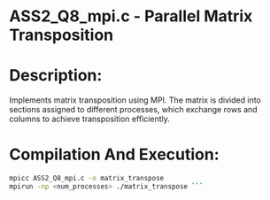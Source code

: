 # ASS2_Q8_mpi.c - Parallel Matrix Transposition 

# Description:

Implements matrix transposition using MPI. The matrix is divided into sections assigned to different processes, which exchange rows and columns to achieve transposition efficiently.

# Compilation And Execution:
``` sh 
mpicc ASS2_Q8_mpi.c -o matrix_transpose
mpirun -np <num_processes> ./matrix_transpose ```